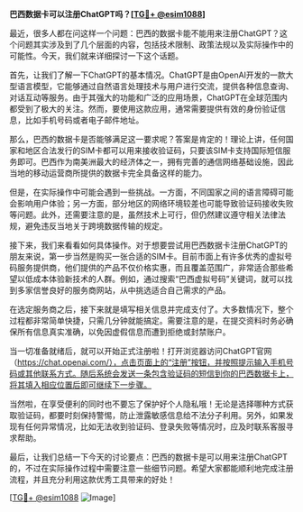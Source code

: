 **巴西数据卡可以注册ChatGPT吗？[[TG💪+ @esim1088](https://t.me/s/esim1088)]**

最近，很多人都在问这样一个问题：巴西的数据卡能不能用来注册ChatGPT？这个问题其实涉及到了几个层面的内容，包括技术限制、政策法规以及实际操作中的可能性。今天，我们就来详细探讨一下这个话题。

首先，让我们了解一下ChatGPT的基本情况。ChatGPT是由OpenAI开发的一款大型语言模型，它能够通过自然语言处理技术与用户进行交流，提供各种信息查询、对话互动等服务。由于其强大的功能和广泛的应用场景，ChatGPT在全球范围内都受到了极大的关注。然而，要使用这款应用，通常需要提供有效的身份验证信息，比如手机号码或者电子邮件地址。

那么，巴西的数据卡是否能够满足这一要求呢？答案是肯定的！理论上讲，任何国家和地区合法发行的SIM卡都可以用来接收验证码，只要该SIM卡支持国际短信服务即可。巴西作为南美洲最大的经济体之一，拥有完善的通信网络基础设施，因此当地的移动运营商所提供的数据卡完全具备这样的能力。

但是，在实际操作中可能会遇到一些挑战。一方面，不同国家之间的语言障碍可能会影响用户体验；另一方面，部分地区的网络环境较差也可能导致验证码接收失败等问题。此外，还需要注意的是，虽然技术上可行，但仍然建议遵守相关法律法规，避免违反当地关于跨境数据传输的规定。

接下来，我们来看看如何具体操作。对于想要尝试用巴西数据卡注册ChatGPT的朋友来说，第一步当然是购买一张合适的SIM卡。目前市面上有许多优秀的虚拟号码服务提供商，他们提供的产品不仅价格实惠，而且覆盖范围广，非常适合那些希望以低成本体验新技术的人群。例如，通过搜索“巴西虚拟号码”关键词，就可以找到多家信誉良好的服务商网站，从中挑选适合自己需求的产品。

在选定服务商之后，接下来就是填写相关信息并完成支付了。大多数情况下，整个过程都非常简单快捷，只需几分钟就能搞定。需要注意的是，在提交资料时务必确保所有信息真实准确，以免因虚假信息而遭到拒绝或封禁账户。

当一切准备就绪后，就可以开始正式注册啦！打开浏览器访问ChatGPT官网（https://chat.openai.com/），点击页面上的“注册”按钮，并按照提示输入手机号码或其他联系方式。随后系统会发送一条包含验证码的短信到你的巴西数据卡上，将其填入相应位置后即可继续下一步骤。

当然啦，在享受便利的同时也不要忘了保护好个人隐私哦！无论是选择哪种方式获取验证码，都要时刻保持警惕，防止泄露敏感信息给不法分子利用。另外，如果发现有任何异常情况，比如无法收到验证码、登录失败等情况时，应及时联系客服寻求帮助。

最后，让我们总结一下今天的讨论要点：巴西的数据卡是可以用来注册ChatGPT的，不过在实际操作过程中需要注意一些细节问题。希望大家都能顺利地完成注册流程，并且充分利用这款优秀工具带来的好处！

[[TG💪+ @esim1088](https://t.me/s/esim1088) ![Image](https://i.postimg.cc/4NQfJmqS/Snipaste-2025-05-13-00-14-12.png)]